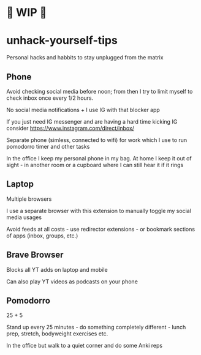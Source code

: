# 🚧 WIP 🚧

# unhack-yourself-tips
Personal hacks and habbits to stay unplugged from the matrix

## Phone

Avoid checking social media before noon; from then I try to limit myself to check inbox once every 1/2 hours.

No social media notifications + I use IG with that blocker app

If you just need IG messenger and are having a hard time kicking IG consider https://www.instagram.com/direct/inbox/

Separate phone (simless, connected to wifi) for work which I use to run pomodorro timer and other tasks

In the office I keep my personal phone in my bag. At home I keep it out of sight - in another room or a cupboard where I can still hear it if it rings

## Laptop

Multiple browsers

I use a separate browser with this extension to manually toggle my social media usages

Avoid feeds at all costs - use redirector extensions - or bookmark sections of apps (inbox, groups, etc.)

## Brave Browser

Blocks all YT adds on laptop and mobile

Can also play YT videos as podcasts on your phone

## Pomodorro 

25 + 5

Stand up every 25 minutes - do something completely different - lunch prep, stretch, bodyweight exercises etc.

In the office but walk to a quiet corner and do some Anki reps

 
